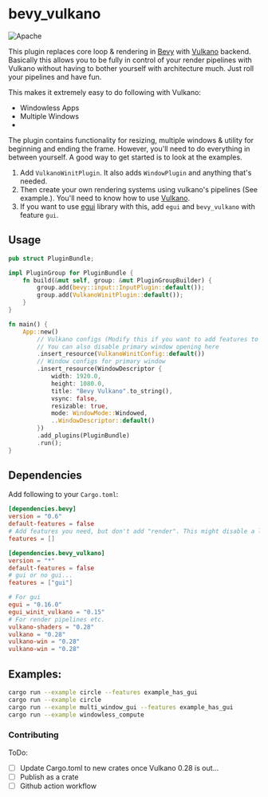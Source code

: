 # bevy_vulkano

![Apache](https://img.shields.io/badge/license-Apache-blue.svg)

This plugin replaces core loop & rendering in [Bevy](https://github.com/bevyengine/bevy) with [Vulkano](https://github.com/vulkano-rs/vulkano) backend.
Basically this allows you to be fully in control of your render pipelines with Vulkano without having to bother yourself with
architecture much. Just roll your pipelines and have fun.

This makes it extremely easy to do following with Vulkano:
- Windowless Apps
- Multiple Windows
- 

The plugin contains functionality for resizing, multiple windows & utility for beginning and ending the frame.
However, you'll need to do everything in between yourself. A good way to get started is to look at the examples.

1. Add `VulkanoWinitPlugin`. It also adds `WindowPlugin` and anything that's needed.
2. Then create your own rendering systems using vulkano's pipelines (See example.). You'll need to know how to use [Vulkano](https://github.com/vulkano-rs/vulkano).
3. If you want to use [egui](https://github.com/emilk/egui) library with this, add `egui` and `bevy_vulkano` with feature `gui`.

## Usage

```rust
pub struct PluginBundle;

impl PluginGroup for PluginBundle {
    fn build(&mut self, group: &mut PluginGroupBuilder) {
        group.add(bevy::input::InputPlugin::default());
        group.add(VulkanoWinitPlugin::default());
    }
}

fn main() {
    App::new()
        // Vulkano configs (Modify this if you want to add features to vulkano (vulkan backend).
        // You can also disable primary window opening here
        .insert_resource(VulkanoWinitConfig::default())
        // Window configs for primary window
        .insert_resource(WindowDescriptor {
            width: 1920.0,
            height: 1080.0,
            title: "Bevy Vulkano".to_string(),
            vsync: false,
            resizable: true,
            mode: WindowMode::Windowed,
            ..WindowDescriptor::default()
        })
        .add_plugins(PluginBundle)
        .run();
}
```

## Dependencies

Add following to your `Cargo.toml`:
```toml
[dependencies.bevy]
version = "0.6"
default-features = false
# Add features you need, but don't add "render". This might disable a lot of features you wanted... e.g SpritePlugin
features = []

[dependencies.bevy_vulkano]
version = "*"
default-features = false
# gui or no gui...
features = ["gui"]

# For gui
egui = "0.16.0"
egui_winit_vulkano = "0.15"
# For render pipelines etc.
vulkano-shaders = "0.28"
vulkano = "0.28"
vulkano-win = "0.28"
vulkano-win = "0.28"

```

## Examples:
```bash
cargo run --example circle --features example_has_gui
cargo run --example circle
cargo run --example multi_window_gui --features example_has_gui
cargo run --example windowless_compute
```

### Contributing

ToDo:
- [ ] Update Cargo.toml to new crates once Vulkano 0.28 is out...
- [ ] Publish as a crate
- [ ] Github action workflow